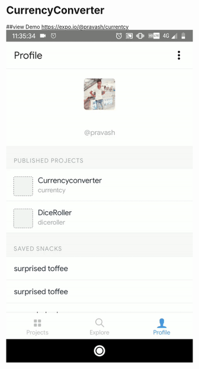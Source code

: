 # CurrencyConverter
##view Demo https://expo.io/@pravash/currentcy
![](https://github.com/Pravash2/CurrencyConverter/blob/master/demo.gif)



